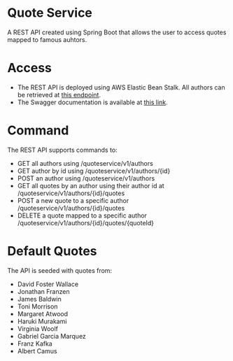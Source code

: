 # Quote Service
A REST API created using Spring Boot that allows the user to access quotes mapped to famous auhtors.

# Access
- The REST API is deployed using AWS Elastic Bean Stalk. All authors can be retrieved at [this endpoint](http://quoteservice-env.eba-th4anqyj.us-east-2.elasticbeanstalk.com/quoteservice/v1/authors). 
- The Swagger documentation is available at [this link](http://quoteservice-env.eba-th4anqyj.us-east-2.elasticbeanstalk.com/swagger-ui/#).

# Command
The REST API supports commands to:
- GET all authors using /quoteservice/v1/authors
- GET author by id using /quoteservice/v1/authors/{id}
- POST an author using /quoteservice/v1/authors
- GET all quotes by an author using their author id at /quoteservice/v1/authors/{id}/quotes
- POST a new quote to a specific author /quoteservice/v1/authors/{id}/quotes
- DELETE a quote mapped to a specific author /quoteservice/v1/authors/{id}/quotes/{quoteId}

# Default Quotes
The API is seeded with quotes from:
- David Foster Wallace
- Jonathan Franzen
- James Baldwin
- Toni Morrison
- Margaret Atwood
- Haruki Murakami
- Virginia Woolf
- Gabriel Garcia Marquez
- Franz Kafka
- Albert Camus
